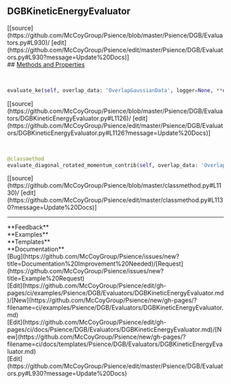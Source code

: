 ## <a id="Psience.DGB.Evaluators.DGBKineticEnergyEvaluator">DGBKineticEnergyEvaluator</a> 

<div class="docs-source-link" markdown="1">
[[source](https://github.com/McCoyGroup/Psience/blob/master/Psience/DGB/Evaluators.py#L930)/
[edit](https://github.com/McCoyGroup/Psience/edit/master/Psience/DGB/Evaluators.py#L930?message=Update%20Docs)]
</div>









<div class="collapsible-section">
 <div class="collapsible-section collapsible-section-header" markdown="1">
## <a class="collapse-link" data-toggle="collapse" href="#methods" markdown="1"> Methods and Properties</a> <a class="float-right" data-toggle="collapse" href="#methods"><i class="fa fa-chevron-down"></i></a>
 </div>
 <div class="collapsible-section collapsible-section-body collapse show" id="methods" markdown="1">
 
<a id="Psience.DGB.Evaluators.DGBKineticEnergyEvaluator.evaluate_ke" class="docs-object-method">&nbsp;</a> 
```python
evaluate_ke(self, overlap_data: 'OverlapGaussianData', logger=None, **opts): 
```
<div class="docs-source-link" markdown="1">
[[source](https://github.com/McCoyGroup/Psience/blob/master/Psience/DGB/Evaluators/DGBKineticEnergyEvaluator.py#L1126)/
[edit](https://github.com/McCoyGroup/Psience/edit/master/Psience/DGB/Evaluators/DGBKineticEnergyEvaluator.py#L1126?message=Update%20Docs)]
</div>


<a id="Psience.DGB.Evaluators.DGBKineticEnergyEvaluator.evaluate_diagonal_rotated_momentum_contrib" class="docs-object-method">&nbsp;</a> 
```python
@classmethod
evaluate_diagonal_rotated_momentum_contrib(self, overlap_data: 'OverlapGaussianData', masses): 
```
<div class="docs-source-link" markdown="1">
[[source](https://github.com/McCoyGroup/Psience/blob/master/classmethod.py#L1130)/
[edit](https://github.com/McCoyGroup/Psience/edit/master/classmethod.py#L1130?message=Update%20Docs)]
</div>
 </div>
</div>












---


<div markdown="1" class="text-secondary">
<div class="container">
  <div class="row">
   <div class="col" markdown="1">
**Feedback**   
</div>
   <div class="col" markdown="1">
**Examples**   
</div>
   <div class="col" markdown="1">
**Templates**   
</div>
   <div class="col" markdown="1">
**Documentation**   
</div>
   <div class="col" markdown="1">
   
</div>
   <div class="col" markdown="1">
   
</div>
   <div class="col" markdown="1">
   
</div>
</div>
  <div class="row">
   <div class="col" markdown="1">
[Bug](https://github.com/McCoyGroup/Psience/issues/new?title=Documentation%20Improvement%20Needed)/[Request](https://github.com/McCoyGroup/Psience/issues/new?title=Example%20Request)   
</div>
   <div class="col" markdown="1">
[Edit](https://github.com/McCoyGroup/Psience/edit/gh-pages/ci/examples/Psience/DGB/Evaluators/DGBKineticEnergyEvaluator.md)/[New](https://github.com/McCoyGroup/Psience/new/gh-pages/?filename=ci/examples/Psience/DGB/Evaluators/DGBKineticEnergyEvaluator.md)   
</div>
   <div class="col" markdown="1">
[Edit](https://github.com/McCoyGroup/Psience/edit/gh-pages/ci/docs/Psience/DGB/Evaluators/DGBKineticEnergyEvaluator.md)/[New](https://github.com/McCoyGroup/Psience/new/gh-pages/?filename=ci/docs/templates/Psience/DGB/Evaluators/DGBKineticEnergyEvaluator.md)   
</div>
   <div class="col" markdown="1">
[Edit](https://github.com/McCoyGroup/Psience/edit/master/Psience/DGB/Evaluators.py#L930?message=Update%20Docs)   
</div>
   <div class="col" markdown="1">
   
</div>
   <div class="col" markdown="1">
   
</div>
   <div class="col" markdown="1">
   
</div>
</div>
</div>
</div>
